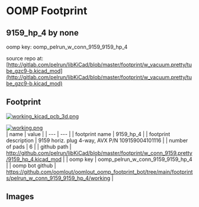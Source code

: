 # OOMP Footprint  
## 9159_hp_4  by none  
  
oomp key: oomp_pelrun_w_conn_9159_9159_hp_4  
  
source repo at: [http://gitlab.com/pelrun/libKiCad/blob/master/footprint/w_vacuum.pretty/tube_gzc9-b.kicad_mod](http://gitlab.com/pelrun/libKiCad/blob/master/footprint/w_vacuum.pretty/tube_gzc9-b.kicad_mod)  
## Footprint  
  
[![working_kicad_pcb_3d.png](working_kicad_pcb_3d_600.png)](working_kicad_pcb_3d.png)  
  
[![working.png](working_600.png)](working.png)  
| name | value | 
| --- | --- | 
| footprint name | 9159_hp_4 | 
| footprint description | 9159 horiz. plug 4-way, AVX P/N 109159004101116 | 
| number of pads | 6 | 
| github path | http://github.com/pelrun/libKiCad/blob/master/footprint/w_conn_9159.pretty/9159_hp_4.kicad_mod | 
| oomp key | oomp_pelrun_w_conn_9159_9159_hp_4 | 
| oomp bot github | https://github.com/oomlout/oomlout_oomp_footprint_bot/tree/main/footprints/pelrun_w_conn_9159_9159_hp_4/working | 
## Images  
